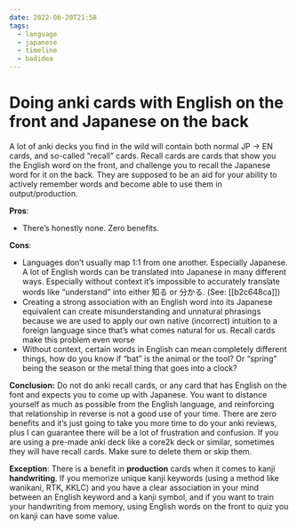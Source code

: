 ```yaml
---
date: 2022-06-20T21:58
tags:
  - language
  - japanese
  - timeline
  - badidea
---
```


# Doing anki cards with English on the front and Japanese on the back

A lot of anki decks you find in the wild will contain both normal JP -> EN
cards, and so-called “recall” cards. Recall cards are cards that show you the
English word on the front, and challenge you to recall the Japanese word for it
on the back. They are supposed to be an aid for your ability to actively
remember words and become able to use them in output/production.

**Pros**:

 * There’s honestly none. Zero benefits.

**Cons**:

 * Languages don’t usually map 1:1 from one another. Especially Japanese. A lot
   of English words can be translated into Japanese in many different ways.
   Especially without context it’s impossible to accurately translate words like
   “understand” into either 知る or 分かる. (See: [[b2c648ca]])
 * Creating a strong association with an English word into its Japanese
   equivalent can create misunderstanding and unnatural phrasings because we
   are used to apply our own native (incorrect) intuition to a foreign language
   since that’s what comes natural for us. Recall cards make this problem even
   worse
 * Without context, certain words in English can mean completely different
   things, how do you know if “bat” is the animal or the tool? Or “spring” being
   the season or the metal thing that goes into a clock?

**Conclusion:** Do not do anki recall cards, or any card that has English on the
font and expects you to come up with Japanese. You want to distance yourself as
much as possible from the English language, and reinforcing that relationship in
reverse is not a good use of your time. There are zero benefits and it’s just
going to take you more time to do your anki reviews, plus I can guarantee there
will be a lot of frustration and confusion. If you are using a pre-made anki
deck like a core2k deck or similar, sometimes they will have recall cards. Make
sure to delete them or skip them.

**Exception**: There is a benefit in **production** cards when it comes to
kanji **handwriting**. If you memorize unique kanji keywords (using a method
like wanikani, RTK, KKLC) and you have a clear association in your mind between
an English keyword and a kanji symbol, and if you want to train your
handwriting from memory, using English words on the front to quiz you on kanji
can have some value.
